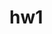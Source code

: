 # hw1
<!-- This homework assignment is a website I created which focuses on my fake bubble tea shop. -->